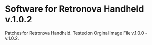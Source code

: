 # Software for Retronova Handheld v.1.0.2

Patches for Retronova Handheld. Tested on Orginal Image File v.1.0.0 - v.1.0.2.
